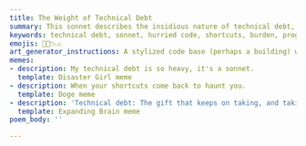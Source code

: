```yaml
---
title: The Weight of Technical Debt
summary: This sonnet describes the insidious nature of technical debt, where hurried coding and shortcuts lead to a heavy, unseen burden that eventually stalls progress and necessitates costly refactoring to restore the codebase to health.
keywords: technical debt, sonnet, hurried code, shortcuts, burden, progress, refactoring, codebase, bugs, cost, quality
emojis: 💸🐛📉⚠️
art_generator_instructions: A stylized code base (perhaps a building) with cracks and crumbling sections, weighed down by heavy chains labeled "technical debt." Small, mischievous bugs are flying out of the cracks, and the building is slowly sinking into a dark, tangled abyss. In the distance, a glowing "refactoring" tool is approaching, ready to mend the damage and bring light back to the scene. The overall feeling should be one of warning, the burden of poor choices, and the eventual need for corrective action.
memes:
- description: My technical debt is so heavy, it's a sonnet.
  template: Disaster Girl meme
- description: When your shortcuts come back to haunt you.
  template: Doge meme
- description: 'Technical debt: The gift that keeps on taking, and taking, and taking.'
  template: Expanding Brain meme
poem_body: ''

---
```

